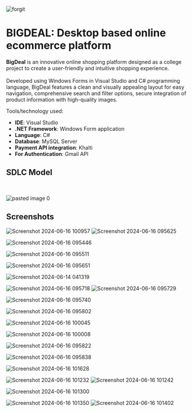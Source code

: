 ![forgit](https://github.com/sanjeevRae/wfdbig_v1/assets/153409046/3980f8e0-7909-4b11-9f73-09d18d134cf6)
# BIGDEAL: Desktop based online ecommerce platform
**BigDeal**  is an innovative online shopping platform designed as a college project to create a user-friendly and intuitive shopping experience.<br><br>
Developed using Windows Forms in Visual Studio and C# programming language, BigDeal features a clean and visually appealing layout for easy navigation, comprehensive search and filter options, secure integration of product information with high-quality images.<br> 

Tools/technology used:<br>
  - **IDE**: Visual Studio
  - **.NET Framework**: Windows Form application
  - **Language**: C#
  - **Database**: MySQL Server
  - **Payment API integration**: Khalti
  - **For Authentication**: Gmail API

## SDLC Model
<br>

![pasted image 0](https://github.com/sanjeevRae/wfdbig_v1/assets/153409046/95e72e59-c74a-4d64-b7b5-cbc20f17b1ed)
<br>
## Screenshots

![Screenshot 2024-06-16 100957](https://github.com/sanjeevRae/wfdbig_v1/assets/153409046/9a8dbe0e-ac59-442a-b9fd-4462ac73ee49)
![Screenshot 2024-06-16 095625](https://github.com/sanjeevRae/wfdbig_v1/assets/153409046/62273975-4757-4b8f-8cba-1dc9339707af)


![Screenshot 2024-06-16 095446](https://github.com/sanjeevRae/wfdbig_v1/assets/153409046/b97d2fb5-d25f-42a5-8b85-db4fdf24bb7e)

![Screenshot 2024-06-16 095511](https://github.com/sanjeevRae/wfdbig_v1/assets/153409046/fcf6e07a-eefb-4bf9-acab-f1dc44514017)



![Screenshot 2024-06-16 095651](https://github.com/sanjeevRae/wfdbig_v1/assets/153409046/278822ba-bfbe-4067-bbac-505fd038e724)

![Screenshot 2024-06-14 041319](https://github.com/sanjeevRae/wfdbig_v1/assets/153409046/82ae61aa-2841-4898-8efd-0ce7618ea440)

![Screenshot 2024-06-16 095718](https://github.com/sanjeevRae/wfdbig_v1/assets/153409046/5603d7e9-45ee-43dc-b09a-5157cfa2ddf5)
![Screenshot 2024-06-16 095729](https://github.com/sanjeevRae/wfdbig_v1/assets/153409046/8b686f6e-a0cd-4c1b-a8fd-5788b0d39891)

![Screenshot 2024-06-16 095740](https://github.com/sanjeevRae/wfdbig_v1/assets/153409046/56b5f533-c17c-48a6-8247-31d8d10274a4)

![Screenshot 2024-06-16 095802](https://github.com/sanjeevRae/wfdbig_v1/assets/153409046/4d7abaeb-cb49-48c5-9ee2-e3eb0687c2e3)

![Screenshot 2024-06-16 100045](https://github.com/sanjeevRae/wfdbig_v1/assets/153409046/be37a6c3-89cc-4003-9a78-efe977d1256b)

![Screenshot 2024-06-16 100008](https://github.com/sanjeevRae/wfdbig_v1/assets/153409046/ac56fb17-a74a-4927-99e1-7e404c08f530)


![Screenshot 2024-06-16 095822](https://github.com/sanjeevRae/wfdbig_v1/assets/153409046/3f87e383-5b92-4eae-9a7b-75b8237b49d8)

![Screenshot 2024-06-16 095838](https://github.com/sanjeevRae/wfdbig_v1/assets/153409046/c1e2d7f1-1f8e-48a1-880b-d797c4b485e5)

![Screenshot 2024-06-16 101628](https://github.com/sanjeevRae/wfdbig_v1/assets/153409046/6527c8a7-b6ec-4718-993a-9c32d8f29c04)



![Screenshot 2024-06-16 101232](https://github.com/sanjeevRae/wfdbig_v1/assets/153409046/06523f2e-379c-4cbb-969a-255040d27f2f)
![Screenshot 2024-06-16 101242](https://github.com/sanjeevRae/wfdbig_v1/assets/153409046/1d2ca669-4e92-4660-be77-099dcf6635e5)

![Screenshot 2024-06-16 101300](https://github.com/sanjeevRae/wfdbig_v1/assets/153409046/9e53ee76-8392-4563-b0f4-b113858747b3)


![Screenshot 2024-06-16 101350](https://github.com/sanjeevRae/wfdbig_v1/assets/153409046/6db1cefc-d63a-49cd-8360-4c17ec0dcc2a)
![Screenshot 2024-06-16 101402](https://github.com/sanjeevRae/wfdbig_v1/assets/153409046/664fd6dd-590a-4e46-ad89-c0d172f36363)
